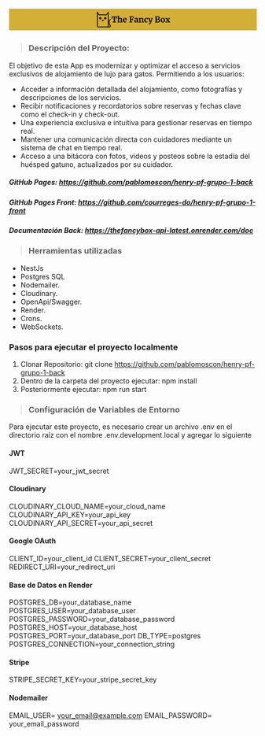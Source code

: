 ![logo The Fancy Box](./public/logoReadme.png)

> ### Descripción del Proyecto:

El objetivo de esta App es modernizar y optimizar el acceso a servicios exclusivos de alojamiento de lujo para gatos. Permitiendo a los usuarios:

- Acceder a información detallada del alojamiento, como fotografías y descripciones de los servicios.
- Recibir notificaciones y recordatorios sobre reservas y fechas clave como el check-in y check-out.
- Una experiencia exclusiva e intuitiva para gestionar reservas en tiempo real.
- Mantener una comunicación directa con cuidadores mediante un sistema de chat en tiempo real.
- Acceso a una bitácora con fotos, videos y posteos sobre la estadía del huésped gatuno, actualizados por su cuidador.

##### GitHub Pages: <https://github.com/pablomoscon/henry-pf-grupo-1-back>

##### GitHub Pages Front: <https://github.com/courreges-do/henry-pf-grupo-1-front>

##### Documentación Back: <https://thefancybox-api-latest.onrender.com/doc>

> ### Herramientas utilizadas

- NestJs
- Postgres SQL
- Nodemailer.
- Cloudinary.
- OpenApi/Swagger.
- Render.
- Crons.
- WebSockets.

### Pasos para ejecutar el proyecto localmente

1. Clonar Repositorio: git clone <https://github.com/pablomoscon/henry-pf-grupo-1-back>
2. Dentro de la carpeta del proyecto ejecutar: npm install
3. Posteriormente ejecutar: npm run start

> ### Configuración de Variables de Entorno

Para ejecutar este proyecto, es necesario crear un archivo .env en el directorio raíz con el nombre .env.development.local y agregar lo siguiente

#### JWT

JWT_SECRET=your_jwt_secret

#### Cloudinary

CLOUDINARY_CLOUD_NAME=your_cloud_name
CLOUDINARY_API_KEY=your_api_key
CLOUDINARY_API_SECRET=your_api_secret

#### Google OAuth

CLIENT_ID=your_client_id
CLIENT_SECRET=your_client_secret
REDIRECT_URI=your_redirect_uri

#### Base de Datos en Render

POSTGRES_DB=your_database_name
POSTGRES_USER=your_database_user
POSTGRES_PASSWORD=your_database_password
POSTGRES_HOST=your_database_host
POSTGRES_PORT=your_database_port
DB_TYPE=postgres
POSTGRES_CONNECTION=your_connection_string

#### Stripe

STRIPE_SECRET_KEY=your_stripe_secret_key

#### Nodemailer

EMAIL_USER= your_email@example.com
EMAIL_PASSWORD= your_email_password
